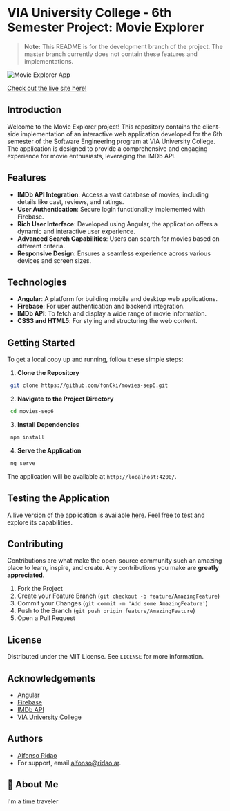 # VIA University College - 6th Semester Project: Movie Explorer

> **Note:** This README is for the development branch of the project. The master branch currently does not contain these features and implementations.


![Movie Explorer App](screenshot.png)

[Check out the live site here!](https://sep-6.ridao.ar)

## Introduction

Welcome to the Movie Explorer project! This repository contains the client-side implementation of an interactive web application developed for the 6th semester of the Software Engineering program at VIA University College. The application is designed to provide a comprehensive and engaging experience for movie enthusiasts, leveraging the IMDb API.

## Features

- **IMDb API Integration**: Access a vast database of movies, including details like cast, reviews, and ratings.
- **User Authentication**: Secure login functionality implemented with Firebase.
- **Rich User Interface**: Developed using Angular, the application offers a dynamic and interactive user experience.
- **Advanced Search Capabilities**: Users can search for movies based on different criteria.
- **Responsive Design**: Ensures a seamless experience across various devices and screen sizes.

## Technologies

- **Angular**: A platform for building mobile and desktop web applications.
- **Firebase**: For user authentication and backend integration.
- **IMDb API**: To fetch and display a wide range of movie information.
- **CSS3 and HTML5**: For styling and structuring the web content.

## Getting Started

To get a local copy up and running, follow these simple steps:

1. **Clone the Repository**
 ```bash
  git clone https://github.com/fonCki/movies-sep6.git

```
2. **Navigate to the Project Directory**
 ```bash
  cd movies-sep6

```
3. **Install Dependencies**
 ```bash
  npm install

```
4. **Serve the Application**
 ```bash
  ng serve

```

The application will be available at `http://localhost:4200/`.

## Testing the Application

A live version of the application is available [here](https://sep-6.ridao.ar). Feel free to test and explore its capabilities.

## Contributing

Contributions are what make the open-source community such an amazing place to learn, inspire, and create. Any contributions you make are **greatly appreciated**.

1. Fork the Project
2. Create your Feature Branch (`git checkout -b feature/AmazingFeature`)
3. Commit your Changes (`git commit -m 'Add some AmazingFeature'`)
4. Push to the Branch (`git push origin feature/AmazingFeature`)
5. Open a Pull Request

## License

Distributed under the MIT License. See `LICENSE` for more information.

## Acknowledgements

- [Angular](https://angular.io/)
- [Firebase](https://firebase.google.com/)
- [IMDb API](https://www.imdb.com/interfaces/)
- [VIA University College](https://www.via.dk/)


## Authors

- [Alfonso Ridao](https://alfonso.ridao.ar)
- For support, email alfonso@ridao.ar.


## 🚀 About Me
I'm a time traveler